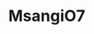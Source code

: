 # MsangiO7
<!DOCTYPE html>
<html>
<head>
    <meta charset="UTF-8">
    <style>
        
        
      body {
            font-family: Arial, sans-serif;
            background-color: #f5f5f5;
        }

        #form, #reviews {
            display: none;
        }

        form {
            max-width: 400px;
            margin: 0 auto;
            background: #fff;
            border: 1px solid #e0e0e0;
            border-radius: 5px;
            box-shadow: 0 0 10px rgba(0, 0, 0, 0.2);
            padding: 20px;
        }

        form input {
            width: 100%;
            height: 8%;
            margin-bottom: 15px;
            padding: 10px;
            border: 1px solid #e0e0e0;
            border-radius: 50px;
            color: #00FFF5;
        }

        form button {
            background: #007BFF;
            color: #fff;
            padding: 10px 20px;
            border: none;
            border-radius: 5px;
            cursor: pointer;
        }

        form button:hover {
            background: #0056b3;
        }

        #success-message {
            color: #4CAF50;
            font-weight: bold;
        }

        #reviews div {
            background: #fff;
            border: 1px solid #e0e0e0;
            border-radius: 5px;
            padding: 15px;
            margin: 10px 0;
            box-shadow: 0 0 5px rgba(0, 0, 0, 0.1);
        }

        a {
            text-decoration: none;
            color: #007BFF;
            margin-right: 10px;
        }
   h1{
       color: #3900FF;
       font-weight: bold;
   }
   
           #loader {
            position: fixed;
            top: 0;
            left: 0;
            width: 100%;
            height: 100%;
            background: rgba(0, 0, 0, 0.7);
            display: flex;
            justify-content: center;
            align-items: center;
            z-index: 9999;
        }

        .loader {
            display: inline-block;
            width: 50px;
            height: 50px;
        }

        .loader-text {
            color: #fff;
            font-size: 24px;
            margin-top: 10px;
        }

        .loader:after {
            content: " ";
            display: block;
            width: 30px;
            height: 30px;
            margin: 8px;
            border-radius: 50%;
            border: 6px solid #5800FF;
            border-color: #5800FF transparent #5800FF transparent;
            animation: loader 1.5s linear infinite;
        }

        @keyframes loader {
            0% {
                transform: rotate(0deg);
            }
            100% {
                transform: rotate(360deg);
            }
        }
   
   
   /* Increase touch target size and provide feedback */
form button {
    width: 100%;
    padding: 15px 20px; /* Larger touch target */
    background: #007BFF;
    color: #fff;
    border: none;
    border-radius: 5px;
    cursor: pointer;
    transition: background 0.3s; /* Smooth color transition */
}

/* Style changes when button is pressed */
form button:active {
    background: #0056b3;
}

/* Style changes on hover */
form button:hover {
    background: #0056b3;
}

   /* Style for input fields */
form input {
    width: 100%;
    height: 50px; /* Larger touch-friendly height */
    padding: 10px;
    border: 2px solid #007BFF; /* Add a border */
    border-radius: 5px;
    box-shadow: 0 0 5px rgba(0, 0, 0, 0.2); /* Add a shadow */
    transition: border-color 0.3s; /* Smooth border color transition */
}

/* Style changes when input is selected (tapped) */
form input:focus {
    border-color: #0056b3; /* Change border color on focus */
}

   
     
        
        
        
    </style>
</head>
<body>
    <!-- Your HTML structure remains the same -->
    
        <div id="reviews"></div>
    
    <form id="form">
        <label ><h1>
        Registration form</h1></label>
        <input type="text" id="name" placeholder="Name">
        <input type="text" id="institution" placeholder="Institution">
        <input type="email" id="email" placeholder="Email">
        <button type="button" onclick="registerUser()">Register</button>
        
  
    </form>

    <p id="success-message" class="hide">Registration Successful!</p>

    <a href="#" id="form-link">Register</a>
    <a href="#" id="reviews-link">Reviews</a>

    
    
    <div id="loader">
        <div class="loader">
            <div class="loader-text"><h6>Please wait....</h6></div>
        </div>
    </div>
    <div id="reviews"></div>
    <form id="form">
        <label><h2>Registration form</h2></label>
        <input type="text" id="name" placeholder="Name">
        <input type="text" id="institution" placeholder="Institution">
        <input type="email" id="email" placeholder="Email">
        
        <input type="number" id="phone" placeholder="phone number">
        
        <button type="button" onclick="registerUser()">Register</button>
    </form>
    
    <script>
        // Your JavaScript code remains the same with possible comments and corrections
        
        
            var registeredUsers = [];

        function displayReviews() {
            var reviewsSection = document.getElementById('reviews');
            reviewsSection.innerHTML = '';

            if (registeredUsers.length > 0) {
                registeredUsers.forEach(function(user, index) {
                    var review = document.createElement('div');
                    review.innerHTML = `<h3>Review ${index + 1}</h3>
                    <p><strong>Name:</strong> ${user.name}</p>
                    <p><strong>Institution:</strong> ${user.institution}</p>
                    <p><strong>Email:</strong> ${user.email}</p>`;
                    reviewsSection.appendChild(review);
                });
            } else {
                reviewsSection.innerHTML = '<p>No reviews yet fill the form first.</p>';
            }
        }

        function registerUser() {
            var name = document.getElementById('name').value;
            var institution = document.getElementById('institution').value;
            var email = document.getElementById('email').value;

            if (name && institution && email) {
                var user = {
                    name: name,
                    institution: institution,
                    email: email
                };
                registeredUsers.push(user);
                displayReviews();
                document.getElementById('success-message').classList.remove('hide');
                document.getElementById('form').reset();
            } else {
                alert('Please fill in all fields.');
            }
        }

        document.getElementById('form-link').addEventListener('click', function() {
            document.getElementById('reviews').style.display = 'none';
            document.getElementById('form').style.display = 'block';
        });

        document.getElementById('reviews-link').addEventListener('click', function() {
            document.getElementById('form').style.display = 'none';
            document.getElementById('reviews').style.display = 'block';
            displayReviews();
        });

        // Initially, show the registration form
        document.getElementById('form').style.display = 'block';
    
            window.addEventListener('load', function() {
            setTimeout(function() {
                document.getElementById('loader').style.display = 'none';
                document.getElementById('content').style.display = 'block';
            }, 4000);
        });
  </script>
</body>
</html>
